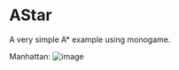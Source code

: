 # AStar
A very simple A* example using monogame.


Manhattan:
![image](https://github.com/Eddie-Gallaty/AStar/assets/50750835/08ec1832-1455-4366-bcb7-eb89243f2857)

